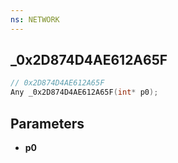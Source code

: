 ```yaml
---
ns: NETWORK
---
```

## _0x2D874D4AE612A65F

```c
// 0x2D874D4AE612A65F
Any _0x2D874D4AE612A65F(int* p0);
```



## Parameters
* **p0**

